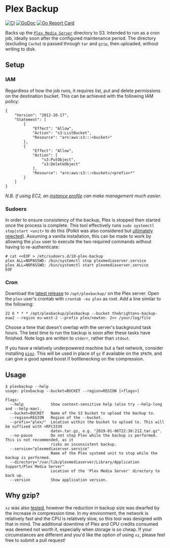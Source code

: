 # Plex Backup

[![CI](https://github.com/gebn/plexbackup/actions/workflows/build.yaml/badge.svg)](https://github.com/gebn/plexbackup/actions/workflows/build.yaml)
[![GoDoc](https://godoc.org/github.com/gebn/plexbackup?status.svg)](https://godoc.org/github.com/gebn/plexbackup)
[![Go Report Card](https://goreportcard.com/badge/github.com/gebn/plexbackup)](https://goreportcard.com/report/github.com/gebn/plexbackup)

Backs up the [`Plex Media Server`](https://www.plex.tv) directory to S3.
Intended to run as a cron job, ideally soon after the configured maintenance period.
The directory (excluding `Cache`) is passed through `tar` and `gzip`, then uploaded, without writing to disk.

## Setup

### IAM

Regardless of how the job runs, it requires list, put and delete permissions on the destination bucket. This can be achieved with the following IAM policy:

    {
        "Version": "2012-10-17",
        "Statement": [
            {
                "Effect": "Allow",
                "Action": "s3:ListBucket",
                "Resource": "arn:aws:s3:::<bucket>"
            },
            {
                "Effect": "Allow",
                "Action": [
                    "s3:PutObject",
                    "s3:DeleteObject"
                ],
                "Resource": "arn:aws:s3:::<bucket>/<prefix>*"
            }
        ]
    }

*N.B. if using EC2, an [instance profile](https://docs.aws.amazon.com/IAM/latest/UserGuide/id_roles_use_switch-role-ec2.html) can make management much easier.*

### Sudoers

In order to ensure consistency of the backup, Plex is stopped then started once the process is complete.
This tool effectively runs `sudo systemctl stop|start <unit>` to do this (Polkit was also considered but [ultimately rejected](https://github.com/gebn/plexbackup/issues/6#issuecomment-452899467)).
Assuming a vanilla installation, this can be made to work by allowing the `plex` user to execute the two required commands without having to re-authenticate:

    # cat <<EOF > /etc/sudoers.d/10-plex-backup
    plex ALL=NOPASSWD: /bin/systemctl stop plexmediaserver.service
    plex ALL=NOPASSWD: /bin/systemctl start plexmediaserver.service
    EOF

### Cron

Download the [latest release](https://github.com/gebn/plexbackup/releases/latest) to `/opt/plexbackup/` on the Plex server.
Open the `plex` user's crontab with `crontab -eu plex` as root. Add a line similar to the following:

    22 6 * * * /opt/plexbackup/plexbackup --bucket thebrightons-backup-euw2 --region eu-west-2 --prefix plex/newton- 2>> /your/log/file

Choose a time that doesn't overlap with the server's background task hours. The best time to run the backup is soon after these tasks have finished.
Note logs are written to `stderr`, rather than `stdout`.

If you have a relatively underpowered machine but a fast network, consider installing [`pigz`](https://zlib.net/pigz/).
This will be used in place of `gz` if available on the `$PATH`, and can give a good speed boost if bottlenecking on the compression.

## Usage

    $ plexbackup --help
    usage: plexbackup --bucket=BUCKET --region=REGION [<flags>]

    Flags:
      --help            Show context-sensitive help (also try --help-long and --help-man).
      --bucket=BUCKET   Name of the S3 bucket to upload the backup to.
      --region=REGION   Region of the --bucket.
      --prefix="plex/"  Location within the bucket to upload to. This will be suffixed with <RFC3339
                        date>.tar.gz, e.g. "2019-01-06T22:38:21Z.tar.gz".
      --no-pause        Do not stop Plex while the backup is performed. This is not recommended, as it
                        risks an inconsistent backup.
      --service="plexmediaserver.service"  
                        Name of the Plex systemd unit to stop while the backup is performed.
      --directory="/var/lib/plexmediaserver/Library/Application Support/Plex Media Server"
                        Location of the 'Plex Media Server' directory to back up.
      --version         Show application version.

## Why gzip?

`xz` was also [tested](https://github.com/gebn/plexbackup/issues/16), however the reduction in backup size was dwarfed by the increase in compression time.
In my environment, the network is relatively fast and the CPU is relatively slow, so this tool was designed with that in mind.
The additional downtime of Plex and CPU credits consumed was deemed not worth it, especially when storage is so cheap.
If your circumstances are different and you'd like the option of using `xz`, please feel free to submit a pull request!
